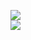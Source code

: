 [![](https://img.shields.io/badge/Made%20With-Github%20Spray-lightgrey.svg?style=for-the-badge&logo=github)](https://github.com/Annihil/github-spray#6553)  
[![](https://i.imgur.com/2DrTn0Z.gif)](https://github.com/Annihil/github-spray)